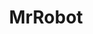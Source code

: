 ---
title: MrRobot
crosslinks:
- ARGsociety
- youtubefactsbot
- youtubot
- anti_gif_bot
- u_imguralbumbot
- MrRobotARG
- twinpeaks
- autotldr
- funkopop
- WhyICorrectBryanPCox
- DID
- nyc
- IAmA
- MakingMrRobot
- The_Donald
- netsec
- news
- ozshow
- conspiracy
- cicada
---
